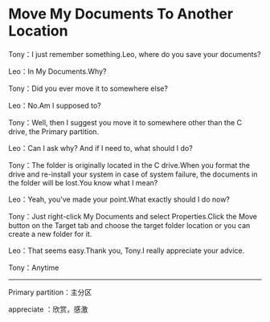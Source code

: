 # Move My Documents To Another Location

Tony：I just remember something.Leo, where do you save your documents?

Leo：In My Documents.Why?

Tony：Did you ever move it to somewhere else?

Leo：No.Am I supposed to?

Tony：Well, then I suggest you move it to somewhere other than the C drive, the Primary partition.

Leo：Can I ask why? And if I need to, what should I do?

Tony：The folder is originally located in the C drive.When you format the drive and re-install your system in case of system failure, the documents in the folder will be lost.You know what I mean?

Leo：Yeah, you've made your point.What exactly should I do now?

Tony：Just right-click My Documents and select Properties.Click the Move button on the Target tab and choose the target folder location or you can create a new folder for it.

Leo：That seems easy.Thank you, Tony.I really appreciate your advice.

Tony：Anytime

---

Primary partition：主分区

appreciate ：欣赏，感激